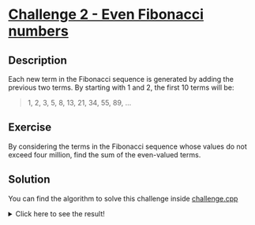 #  [Challenge 2 - Even Fibonacci numbers](https://projecteuler.net/problem=2)

## Description

Each new term in the Fibonacci sequence is generated by adding the previous two terms. By starting with 1 and 2, the first 10 terms will be:

> 1, 2, 3, 5, 8, 13, 21, 34, 55, 89, ...

## Exercise

By considering the terms in the Fibonacci sequence whose values do not exceed four million, find the sum of the even-valued terms.

## Solution

You can find the algorithm to solve this challenge inside [challenge.cpp](challenge.cpp)

<details>
  <summary>Click here to see the result!</summary>

  Result is: `4,613,732`
</details>
